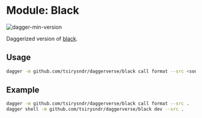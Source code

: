 # Module: Black

![dagger-min-version](https://img.shields.io/badge/dagger%20version-v0.9.3-yellow)

Daggerized version of [black](https://github.com/python/black).

## Usage

```sh
dagger -m github.com/tsirysndr/daggerverse/black call format --src <source>
```

## Example

```sh
dagger -m github.com/tsirysndr/daggerverse/black call format --src .
dagger shell -m github.com/tsirysndr/daggerverse/black dev --src .
```
